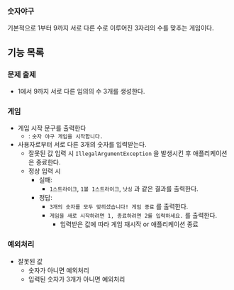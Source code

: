 ### 숫자야구 
기본적으로 1부터 9까지 서로 다른 수로 이루어진 3자리의 수를 맞추는 게임이다.

## 기능 목록 
### 문제 출제 
- 1에서 9까지 서로 다른 임의의 수 3개를 생성한다. 
### 게임
- 게임 시작 문구를 출력한다
    - : `숫자 야구 게임을 시작합니다.`
- 사용자로부터 서로 다른 3개의 숫자를 입력받는다. 
  - 잘못된 값 입력 시 `IllegalArgumentException` 을 발생시킨 후 애플리케이션은 종료한다.
  - 정상 입력 시 
    - 실패: 
      - `1스트라이크`, `1볼 1스트라이크`, `낫싱` 과 같은 결과를 출력한다.
    - 정답:
      - `3개의 숫자를 모두 맞히셨습니다! 게임 종료` 를 출력한다. 
      - `게임을 새로 시작하려면 1, 종료하려면 2를 입력하세요.` 를 출력한다. 
        - 입력받은 값에 따라 게임 재시작 or 애플리케이션 종료
### 예외처리 
- 잘못된 값 
  - 숫자가 아니면 예외처리 
  - 입력된 숫자가 3개가 아니면 예외처리